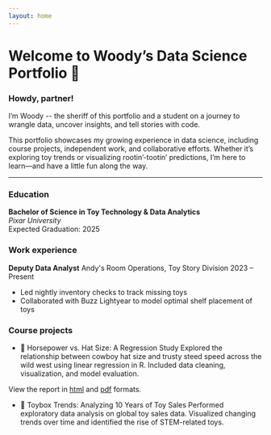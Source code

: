 ```yaml
---
layout: home
---
```


# Welcome to Woody’s Data Science Portfolio 🤠

### Howdy, partner!

I’m Woody -- the sheriff of this portfolio and a student on a journey to wrangle data, uncover insights, and tell stories with code.

This portfolio showcases my growing experience in data science, including course projects, independent work, and collaborative efforts. Whether it’s exploring toy trends or visualizing rootin’-tootin’ predictions, I’m here to learn—and have a little fun along the way.

---

### Education

**Bachelor of Science in Toy Technology & Data Analytics**  
*Pixar University*  
Expected Graduation: 2025

### Work experience
**Deputy Data Analyst**
Andy's Room Operations, Toy Story Division
2023 – Present

- Led nightly inventory checks to track missing toys
- Collaborated with Buzz Lightyear to model optimal shelf placement of toys

### Course projects

- 🐎 Horsepower vs. Hat Size: A Regression Study
Explored the relationship between cowboy hat size and trusty steed speed across the wild west using linear regression in R. Included data cleaning, visualization, and model evaluation.

View the report in [html](https://stat228.github.io/test_mini_project2/test_notebook.html) and [pdf](https://stat228.github.io/test_mini_project2/test_notebook.pdf) formats.

- 🧸 Toybox Trends: Analyzing 10 Years of Toy Sales
Performed exploratory data analysis on global toy sales data. Visualized changing trends over time and identified the rise of STEM-related toys.
